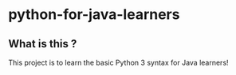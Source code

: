# python-for-java-learners

## What is this ?

This project is to learn the basic Python 3 syntax for Java learners!

